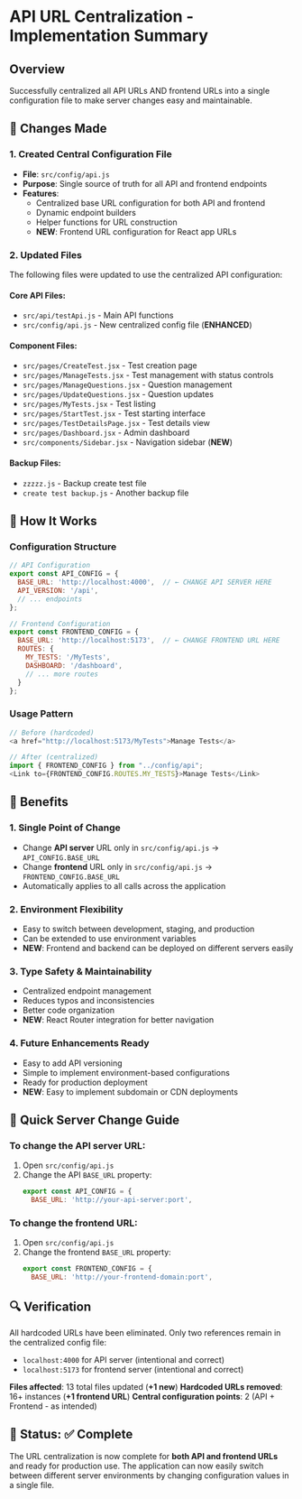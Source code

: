 # API URL Centralization - Implementation Summary

## Overview
Successfully centralized all API URLs AND frontend URLs into a single configuration file to make server changes easy and maintainable.

## 🎯 Changes Made

### 1. Created Central Configuration File
- **File**: `src/config/api.js`
- **Purpose**: Single source of truth for all API and frontend endpoints
- **Features**:
  - Centralized base URL configuration for both API and frontend
  - Dynamic endpoint builders
  - Helper functions for URL construction
  - **NEW**: Frontend URL configuration for React app URLs

### 2. Updated Files
The following files were updated to use the centralized API configuration:

#### Core API Files:
- `src/api/testApi.js` - Main API functions
- `src/config/api.js` - New centralized config file (**ENHANCED**)

#### Component Files:
- `src/pages/CreateTest.jsx` - Test creation page
- `src/pages/ManageTests.jsx` - Test management with status controls
- `src/pages/ManageQuestions.jsx` - Question management
- `src/pages/UpdateQuestions.jsx` - Question updates
- `src/pages/MyTests.jsx` - Test listing
- `src/pages/StartTest.jsx` - Test starting interface  
- `src/pages/TestDetailsPage.jsx` - Test details view
- `src/pages/Dashboard.jsx` - Admin dashboard
- `src/components/Sidebar.jsx` - Navigation sidebar (**NEW**)

#### Backup Files:
- `zzzzz.js` - Backup create test file
- `create test backup.js` - Another backup file

## 🔧 How It Works

### Configuration Structure
```javascript
// API Configuration
export const API_CONFIG = {
  BASE_URL: 'http://localhost:4000',  // ← CHANGE API SERVER HERE
  API_VERSION: '/api',
  // ... endpoints
};

// Frontend Configuration  
export const FRONTEND_CONFIG = {
  BASE_URL: 'http://localhost:5173',  // ← CHANGE FRONTEND URL HERE
  ROUTES: {
    MY_TESTS: '/MyTests',
    DASHBOARD: '/dashboard',
    // ... more routes
  }
};
```

### Usage Pattern
```javascript
// Before (hardcoded)
<a href="http://localhost:5173/MyTests">Manage Tests</a>

// After (centralized)
import { FRONTEND_CONFIG } from "../config/api";
<Link to={FRONTEND_CONFIG.ROUTES.MY_TESTS}>Manage Tests</Link>
```

## 🚀 Benefits

### 1. Single Point of Change
- Change **API server** URL only in `src/config/api.js` → `API_CONFIG.BASE_URL`
- Change **frontend** URL only in `src/config/api.js` → `FRONTEND_CONFIG.BASE_URL`
- Automatically applies to all calls across the application

### 2. Environment Flexibility
- Easy to switch between development, staging, and production
- Can be extended to use environment variables
- **NEW**: Frontend and backend can be deployed on different servers easily

### 3. Type Safety & Maintainability
- Centralized endpoint management
- Reduces typos and inconsistencies
- Better code organization
- **NEW**: React Router integration for better navigation

### 4. Future Enhancements Ready
- Easy to add API versioning
- Simple to implement environment-based configurations
- Ready for production deployment
- **NEW**: Easy to implement subdomain or CDN deployments

## 📝 Quick Server Change Guide

### To change the API server URL:
1. Open `src/config/api.js`
2. Change the API `BASE_URL` property:
   ```javascript
   export const API_CONFIG = {
     BASE_URL: 'http://your-api-server:port',
   ```

### To change the frontend URL:
1. Open `src/config/api.js`
2. Change the frontend `BASE_URL` property:
   ```javascript
   export const FRONTEND_CONFIG = {
     BASE_URL: 'http://your-frontend-domain:port',
   ```

## 🔍 Verification

All hardcoded URLs have been eliminated. Only two references remain in the centralized config file:
- `localhost:4000` for API server (intentional and correct)
- `localhost:5173` for frontend server (intentional and correct)

**Files affected**: 13 total files updated (**+1 new**)
**Hardcoded URLs removed**: 16+ instances (**+1 frontend URL**)
**Central configuration points**: 2 (API + Frontend - as intended)

## 🎉 Status: ✅ Complete

The URL centralization is now complete for **both API and frontend URLs** and ready for production use. The application can now easily switch between different server environments by changing configuration values in a single file.

